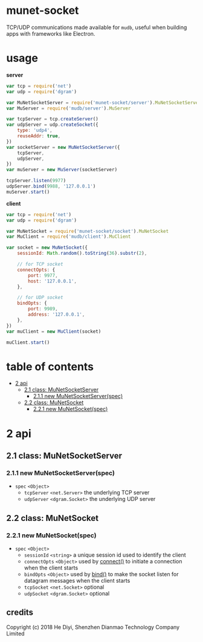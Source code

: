 # munet-socket
TCP/UDP communications made available for `mudb`, useful when building apps with frameworks like Electron.

# usage

**server**

```js
var tcp = require('net')
var udp = require('dgram')

var MuNetSocketServer = require('munet-socket/server').MuNetSocketServer
var MuServer = require('mudb/server').MuServer

var tcpServer = tcp.createServer()
var udpServer = udp.createSocket({
    type: 'udp4',
    reuseAddr: true,
})
var socketServer = new MuNetSocketServer({
    tcpServer,
    udpServer,
})
var muServer = new MuServer(socketServer)

tcpServer.listen(9977)
udpServer.bind(9988, '127.0.0.1')
muServer.start()
```

**client**

```js
var tcp = require('net')
var udp = require('dgram')

var MuNetSocket = require('munet-socket/socket').MuNetSocket
var MuClient = require('mudb/client').MuClient

var socket = new MuNetSocket({
    sessionId: Math.random().toString(36).substr(2),

    // for TCP socket
    connectOpts: {
        port: 9977,
        host: '127.0.0.1',
    },

    // for UDP socket
    bindOpts: {
        port: 9989,
        address: '127.0.0.1',
    },
})
var muClient = new MuClient(socket)

muClient.start()
```

# table of contents

   * [2 api](#section_2)
      * [2.1 class: MuNetSocketServer](#section_2.1)
         * [2.1.1 new MuNetSocketServer(spec)](#section_2.1.1)
      * [2.2 class: MuNetSocket](#section_2.2)
         * [2.2.1 new MuNetSocket(spec)](#section_2.2.1)

# <a name="section_2"></a> 2 api

## <a name="section_2.1"></a> 2.1 class: MuNetSocketServer

### <a name="section_2.1.1"></a> 2.1.1 new MuNetSocketServer(spec)
* `spec` `<Object>`
    * `tcpServer` `<net.Server>` the underlying TCP server
    * `udpServer` `<dgram.Socket>` the underlying UDP server

## <a name="section_2.2"></a> 2.2 class: MuNetSocket

### <a name="section_2.2.1"></a> 2.2.1 new MuNetSocket(spec)
* `spec` `<Object>`
    * `sessionId` `<string>` a unique session id used to identify the client
    * `connectOpts` `<Object>` used by [connect()](https://nodejs.org/dist/latest/docs/api/net.html#net_socket_connect_options_connectlistener) to initiate a connection when the client starts
    * `bindOpts` `<Object>` used by [bind()](https://nodejs.org/dist/latest/docs/api/dgram.html#dgram_socket_bind_options_callback) to make the socket listen for datagram messages when the client starts
    * `tcpSocket` `<net.Socket>` optional
    * `udpSocket` `<dgram.Socket>` optional

## credits
Copyright (c) 2018 He Diyi, Shenzhen Dianmao Technology Company Limited


